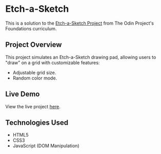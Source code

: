 # Etch-a-Sketch

This is a solution to the [Etch-a-Sketch Project](https://www.theodinproject.com/lessons/foundations-etch-a-sketch) from The Odin Project's Foundations curriculum.

## Project Overview
This project simulates an Etch-a-Sketch drawing pad, allowing users to "draw" on a grid with customizable features:
- Adjustable grid size.
- Random color mode.

## Live Demo
View the live project [here](https://soham-powar.github.io/Etch-a-Sketch/).

## Technologies Used
- HTML5
- CSS3
- JavaScript (DOM Manipulation)
